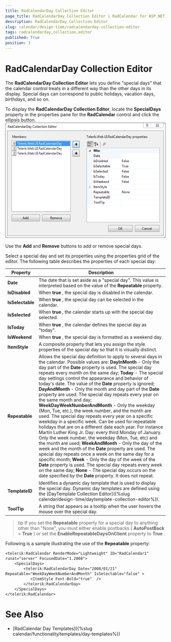 ```yaml
---
title: RadCalendarDay Collection Editor
page_title: RadCalendarDay Collection Editor | RadCalendar for ASP.NET AJAX Documentation
description: RadCalendarDay Collection Editor
slug: calendar/design-time/radcalendarday-collection-editor
tags: radcalendarday,collection,editor
published: True
position: 3
---
```


# RadCalendarDay Collection Editor



The **RadCalendarDay Collection Editor** lets you define "special days" that the calendar control treats in a different way than the other days in its display. Special days can correspond to public holidays, vacation days, birthdays, and so on.

To display the **RadCalendarDay Collection Editor**, locate the **SpecialDays** property in the properties pane for the **RadCalendar** control and click the ellipsis button.
![RadCalendarDay Collection editor](images/calendar_day_collection_editor.png)

Use the **Add** and **Remove** buttons to add or remove special days.

Select a special day and set its properties using the properties grid of the editor. The following table describes the properties of each special day:


| Property | Description |
| ------ | ------ |
| **Date** |The date that is set aside as a "special day". This value is interpreted based on the value of the **Repeatable** property.|
| **IsDisabled** |When **true** , the special day is disabled in the calendar.|
| **IsSelectable** |When **true** , the special day can be selected in the calendar.|
| **IsSelected** |When **true** , the calendar starts up with the special day selected.|
| **IsToday** |When **true** , the calendar defines the special day as "today".|
| **IsWeekend** |When **true** , the special day is formatted as a weekend day.|
| **ItemStyle** |A composite property that lets you assign the style properties of the special day so that it is visually distinct.|
| **Repeatable** |Allows the special day definition to apply to several days in the calendar. Possible values are: **DayInMonth** - Only the day part of the **Date** property is used. The special day repeats every month on the same day; **Today** - The special day settings control the appearance and behavior of today's date. The value of the **Date** property is ignored; **DayAndMonth** - Only the month and day part of the **Date** property are used. The special day repeats every year on the same month and day; **WeekDayWeekNumberAndMonth** - Only the weekday (Mon, Tue, etc.), the week number, and the month are used. The special day repeats every year on a specific weekday in a specific week. Can be used for repeatable holidays that are on a different date each year. For instance Martin Luther King Jr. Day: every third Monday of January. Only the week number, the weekday (Mon, Tue, etc) and the month are used; **WeekAndMonth** - Only the day of the week and the month of the **Date** property are used. The special day repeats once a week on the same day for a specific month; **Week** - Only the day of the week of the **Date** property is used. The special day repeats every week on the same day; **None** - The special day occurs on the date specified by the **Date** property. It does not repeat.|
| **TemplateID** |Identifies a dynamic day template that is used to display the special day. Dynamic day templates are defined using the [DayTemplate Collection Editor]({%slug calendar/design-time/daytemplate-collection-editor%}).|
| **ToolTip** |A string that appears as a tooltip when the user hovers the mouse over the special day.|

>tip 
If you set the **Repeatable** property for a special day to anything other than "None", you must either enable postbacks ( **AutoPostBack** = **True** ) or set the **EnableRepeatableDaysOnClient** property to **True** .
>


Following is a sample illustrating the use of the **Repeatable** property:

````ASPNET
<telerik:RadCalendar RenderMode="Lightweight" ID="RadCalendar1" runat="server" FocusedDate="1.2008">
    <SpecialDays>
        <telerik:RadCalendarDay Date="2008/01/21" Repeatable="WeekDayWeekNumberAndMonth" IsSelectable="false" >
           <ItemStyle Font-Bold="true"  />
        </telerik:RadCalendarDay>
    </SpecialDays>
</telerik:RadCalendar>
````



# See Also

 * [RadCalendar Day Templates]({%slug calendar/functionality/templates/day-templates%})
